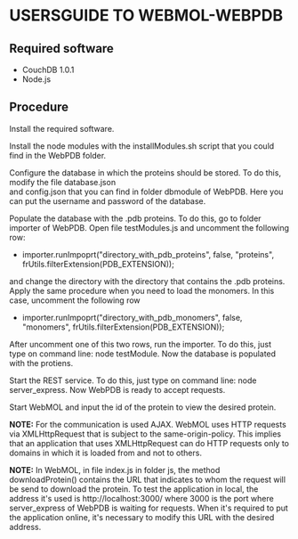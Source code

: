 USERSGUIDE TO WEBMOL-WEBPDB
===================

Required software
----------------------
-  CouchDB 1.0.1
-  Node.js

Procedure
----------------------

Install the required software.

Install the node modules with the installModules.sh script that you could find in the WebPDB folder. 

Configure the database in which the proteins should be stored. To do this, modify the file database.json  
and config.json that you can find in folder dbmodule of WebPDB. Here you can put the username and password 
of the database.

Populate the database with the .pdb proteins. To do this, go to folder importer of WebPDB. 
Open file testModules.js and uncomment the following row: 

  * importer.runImpoprt("directory_with_pdb_proteins", false, "proteins", frUtils.filterExtension(PDB_EXTENSION));                                                                                                         

and change the directory with the directory that contains the .pdb proteins. 
Apply the same procedure when you need to load the monomers. In this case, uncomment the following row 

  * importer.runImpoprt("directory_with_pdb_monomers", false, "monomers", frUtils.filterExtension(PDB_EXTENSION));

After uncomment one of this two rows, run the importer. To do this, just type on command line: node testModule.
Now the database is populated with the protiens.

Start the REST service. To do this, just type on command line: node server_express. 
Now WebPDB is ready to accept requests.

Start WebMOL and input the id of the protein to view the desired protein.


**NOTE:** For the communication is used AJAX. WebMOL uses HTTP requests via 
XMLHttpRequest that is subject to the same-origin-policy. This implies that an application that uses XMLHttpRequest 
can do HTTP requests only to domains in which it is loaded from and not to others. 

**NOTE:** In WebMOL, in file index.js in folder js, the method downloadProtein() contains the URL that indicates 
to whom the request will be send to download the protein. To test the application in local, the address it's used is 
http://localhost:3000/ where 3000 is the port where server_express of WebPDB is waiting for requests. 
When it's required to put the application online, it's necessary to modify this URL with the desired address. 

